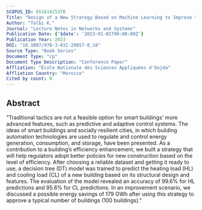 ```yaml
---
SCOPUS_ID: 85161425378
Title: "Design of a New Strategy Based on Machine Learning to Improve the Energy Efficiency of Buildings"
Author: "Talbi K."
Journal: "Lecture Notes in Networks and Systems"
Publication Date: {'$date': '2023-01-01T00:00:00Z'}
Publication Year: 2023
DOI: "10.1007/978-3-031-29857-8_18"
Source Type: "Book Series"
Document Type: "cp"
Document Type Description: "Conference Paper"
Affliation: "École Nationale des Sciences Appliquées d'Oujda"
Affliation Country: "Morocco"
Cited by count: 0
---
```


## Abstract
"Traditional tactics are not a feasible option for smart buildings’ more advanced features, such as predictive and adaptive control systems. The ideas of smart buildings and socially resilient cities, in which building automation technologies are used to regulate and control energy generation, consumption, and storage, have been presented. As a contribution to a building’s efficiency enhancement, we built a strategy that will help regulators adopt better policies for new construction based on the level of efficiency. After choosing a reliable dataset and getting it ready to use, a decision tree (DT) model was trained to predict the heating load (HL) and cooling load (CL) of a new building based on its structural design and features. The evaluation of the model revealed an accuracy of 99.6% for HL predictions and 95.6% for CL predictions. In an improvement scenario, we discussed a possible energy savings of 179 GWh after using this strategy to approve a typical number of buildings (100 buildings)."
